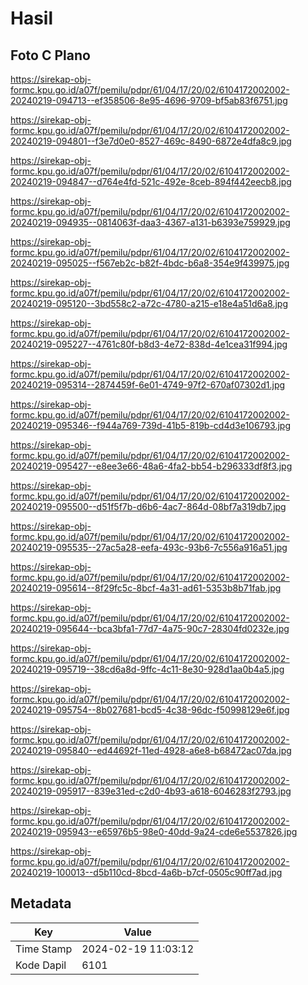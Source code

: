 # Hasil

## Foto C Plano

https://sirekap-obj-formc.kpu.go.id/a07f/pemilu/pdpr/61/04/17/20/02/6104172002002-20240219-094713--ef358506-8e95-4696-9709-bf5ab83f6751.jpg

https://sirekap-obj-formc.kpu.go.id/a07f/pemilu/pdpr/61/04/17/20/02/6104172002002-20240219-094801--f3e7d0e0-8527-469c-8490-6872e4dfa8c9.jpg

https://sirekap-obj-formc.kpu.go.id/a07f/pemilu/pdpr/61/04/17/20/02/6104172002002-20240219-094847--d764e4fd-521c-492e-8ceb-894f442eecb8.jpg

https://sirekap-obj-formc.kpu.go.id/a07f/pemilu/pdpr/61/04/17/20/02/6104172002002-20240219-094935--0814063f-daa3-4367-a131-b6393e759929.jpg

https://sirekap-obj-formc.kpu.go.id/a07f/pemilu/pdpr/61/04/17/20/02/6104172002002-20240219-095025--f567eb2c-b82f-4bdc-b6a8-354e9f439975.jpg

https://sirekap-obj-formc.kpu.go.id/a07f/pemilu/pdpr/61/04/17/20/02/6104172002002-20240219-095120--3bd558c2-a72c-4780-a215-e18e4a51d6a8.jpg

https://sirekap-obj-formc.kpu.go.id/a07f/pemilu/pdpr/61/04/17/20/02/6104172002002-20240219-095227--4761c80f-b8d3-4e72-838d-4e1cea31f994.jpg

https://sirekap-obj-formc.kpu.go.id/a07f/pemilu/pdpr/61/04/17/20/02/6104172002002-20240219-095314--2874459f-6e01-4749-97f2-670af07302d1.jpg

https://sirekap-obj-formc.kpu.go.id/a07f/pemilu/pdpr/61/04/17/20/02/6104172002002-20240219-095346--f944a769-739d-41b5-819b-cd4d3e106793.jpg

https://sirekap-obj-formc.kpu.go.id/a07f/pemilu/pdpr/61/04/17/20/02/6104172002002-20240219-095427--e8ee3e66-48a6-4fa2-bb54-b296333df8f3.jpg

https://sirekap-obj-formc.kpu.go.id/a07f/pemilu/pdpr/61/04/17/20/02/6104172002002-20240219-095500--d51f5f7b-d6b6-4ac7-864d-08bf7a319db7.jpg

https://sirekap-obj-formc.kpu.go.id/a07f/pemilu/pdpr/61/04/17/20/02/6104172002002-20240219-095535--27ac5a28-eefa-493c-93b6-7c556a916a51.jpg

https://sirekap-obj-formc.kpu.go.id/a07f/pemilu/pdpr/61/04/17/20/02/6104172002002-20240219-095614--8f29fc5c-8bcf-4a31-ad61-5353b8b71fab.jpg

https://sirekap-obj-formc.kpu.go.id/a07f/pemilu/pdpr/61/04/17/20/02/6104172002002-20240219-095644--bca3bfa1-77d7-4a75-90c7-28304fd0232e.jpg

https://sirekap-obj-formc.kpu.go.id/a07f/pemilu/pdpr/61/04/17/20/02/6104172002002-20240219-095719--38cd6a8d-9ffc-4c11-8e30-928d1aa0b4a5.jpg

https://sirekap-obj-formc.kpu.go.id/a07f/pemilu/pdpr/61/04/17/20/02/6104172002002-20240219-095754--8b027681-bcd5-4c38-96dc-f50998129e6f.jpg

https://sirekap-obj-formc.kpu.go.id/a07f/pemilu/pdpr/61/04/17/20/02/6104172002002-20240219-095840--ed44692f-11ed-4928-a6e8-b68472ac07da.jpg

https://sirekap-obj-formc.kpu.go.id/a07f/pemilu/pdpr/61/04/17/20/02/6104172002002-20240219-095917--839e31ed-c2d0-4b93-a618-6046283f2793.jpg

https://sirekap-obj-formc.kpu.go.id/a07f/pemilu/pdpr/61/04/17/20/02/6104172002002-20240219-095943--e65976b5-98e0-40dd-9a24-cde6e5537826.jpg

https://sirekap-obj-formc.kpu.go.id/a07f/pemilu/pdpr/61/04/17/20/02/6104172002002-20240219-100013--d5b110cd-8bcd-4a6b-b7cf-0505c90ff7ad.jpg


## Metadata

| Key        | Value               |
| ---------- | ------------------- |
| Time Stamp | 2024-02-19 11:03:12 |
| Kode Dapil | 6101                |



